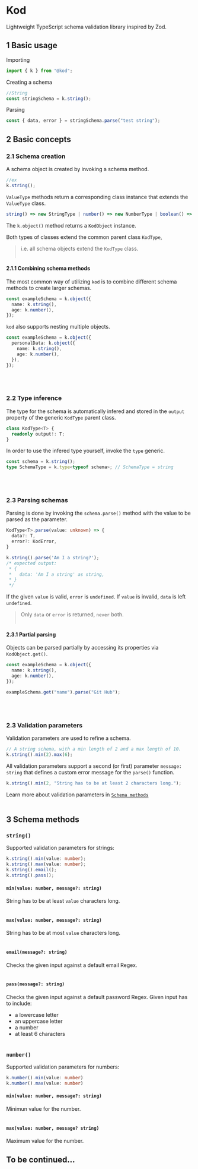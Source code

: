 # Kod

Lightweight TypeScript schema validation library inspired by Zod.

## 1 Basic usage

Importing

```typescript
import { k } from "@kod";
```

Creating a schema

```typescript
//String
const stringSchema = k.string();
```

Parsing

```typescript
const { data, error } = stringSchema.parse("test string");
```

## 2 Basic concepts

### 2.1 Schema creation

A schema object is created by invoking a schema method.

```typescript
//ex
k.string();
```

`ValueType` methods return a corresponding class instance that extends the `ValueType` class.

```typescript
string() => new StringType | number() => new NumberType | boolean() => new BooleanType
```

The `k.object()` method returns a `KodObject` instance.

Both types of classes extend the common parent class `KodType`,

> i.e. all schema objects extend the `KodType` class.
> <br>
> <br>

#### 2.1.1 Combining schema methods

The most common way of utilizing `kod` is to combine different schema methods to create larger schemas.

```typescript
const exampleSchema = k.object({
  name: k.string(),
  age: k.number(),
});
```

`kod` also supports nesting multiple objects.

```typescript
const exampleSchema = k.object({
  personalData: k.object({
    name: k.string(),
    age: k.number(),
  }),
});
```

<br>
<br>

### 2.2 Type inference

The type for the schema is automatically infered and stored in the `output` property of the generic `KodType` parent class.

```typescript
class KodType<T> {
  readonly output!: T;
}
```

In order to use the infered type yourself, invoke the `type` generic.

```typescript
const schema = k.string();
type SchemaType = k.type<typeof schema>; // SchemaType = string
```

<br>
<br>

### 2.3 Parsing schemas

Parsing is done by invoking the `schema.parse()` method with the value to be parsed as the parameter.

```typescript
KodType<T>.parse(value: unknown) => {
  data?: T,
  error?: KodError,
}

k.string().parse('Am I a string?');
/* expected output:
 * {
 *   data: 'Am I a string' as string,
 * }
 */
```

If the given `value` is valid, `error` is `undefined`. If `value` is invalid, `data` is left `undefined`.

> Only `data` or `error` is returned, `never` both.
> <br>
> <br>

#### 2.3.1 Partial parsing

Objects can be parsed partially by accessing its properties via `KodObject.get()`.

```typescript
const exampleSchema = k.object({
  name: k.string(),
  age: k.number(),
});

exampleSchema.get("name").parse("Git Hub");
```

<br>
<br>

### 2.3 Validation parameters

Validation parameters are used to refine a schema.

```typescript
// A string schema, with a min length of 2 and a max length of 10.
k.string().min(2).max(6);
```

All validation parameters support a second (or first) parameter `message: string` that defines a custom error message for the `parse()` function.

```typescript
k.string().min(2, "String has to be at least 2 characters long.");
```

Learn more about validation parameters in [`Schema methods`](#3-schema-methods)
<br><br/>

## 3 Schema methods

### `string()`

Supported validation parameters for strings:

```typescript
k.string().min(value: number);
k.string().max(value: number);
k.string().email();
k.string().pass();
```

#### `min(value: number, message?: string)`

String has to be at least `value` characters long.
<br>
<br>

#### `max(value: number, message?: string)`

String has to be at most `value` characters long.
<br>
<br>

#### `email(message?: string)`

Checks the given input against a default email Regex.
<br>
<br>

#### `pass(message?: string)`

Checks the given input against a default password Regex.
Given input has to include:

-   a lowercase letter
-   an uppercase letter
-   a number
-   at least 6 characters
    <br>
    <br>

### `number()`

Supported validation parameters for numbers:

```typescript
k.number().min(value: number)
k.number().max(value: number)
```

#### `min(value: number, message?: string)`

Minimun value for the number.
<br>
<br>

#### `max(value: number, message? string)`

Maximum value for the number.

## To be continued...
